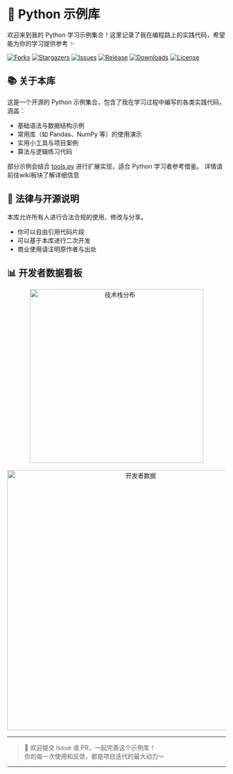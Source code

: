 # 🐍 Python 示例库

欢迎来到我的 Python 学习示例集合！这里记录了我在编程路上的实践代码，希望能为你的学习提供参考 ✨

[![Forks](https://img.shields.io/github/forks/small-lin-jam/Python-.svg?style=for-the-badge&color=3498db)](https://github.com/small-lin-jam/Python-/network/members)
[![Stargazers](https://img.shields.io/github/stars/small-lin-jam/Python-.svg?style=for-the-badge&color=e67e22)](https://github.com/small-lin-jam/Python-/stargazers)
[![Issues](https://img.shields.io/github/issues/small-lin-jam/Python-.svg?style=for-the-badge&color=9b59b6)](https://github.com/small-lin-jam/Python-/issues)
[![Release](https://img.shields.io/github/v/release/small-lin-jam/Python-?style=for-the-badge&color=2ecc71)](https://github.com/small-lin-jam/Python-/releases/latest)
[![Downloads](https://img.shields.io/github/downloads/small-lin-jam/Python-/total?style=for-the-badge&color=c0392b)](https://github.com/small-lin-jam/Python-/releases/latest)
[![License](https://img.shields.io/github/license/small-lin-jam/Python-?style=for-the-badge&color=9370db)](https://github.com/small-lin-jam/Python-/blob/main/LICENSE)  


## 📚 关于本库

这是一个开源的 Python 示例集合，包含了我在学习过程中编写的各类实践代码，涵盖：
- 基础语法与数据结构示例
- 常用库（如 Pandas、NumPy 等）的使用演示
- 实用小工具与项目案例
- 算法与逻辑练习代码

部分示例会结合 [tools.py](https://github.com/small-lin-jam/tools.py) 进行扩展实现，适合 Python 学习者参考借鉴。
详情请前往wiki板块了解详细信息


## 📜 法律与开源说明

本库允许所有人进行合法合规的使用、修改与分享。
- 你可以自由引用代码片段
- 可以基于本库进行二次开发
- 商业使用请注明原作者与出处


## 📊 开发者数据看板

<div align="center">  
  <img src="https://github-readme-stats.vercel.app/api/top-langs/?username=small-lin-jam&layout=pie&theme=tokyonight" alt="技术栈分布" width="400">  
  <br><br>  
  <img src="https://github-readme-stats.vercel.app/api?username=small-lin-jam&show_icons=true&theme=tokyonight&locale=cn" alt="开发者数据" width="600">  
</div>  


---

> 🌟 欢迎提交 Issue 或 PR，一起完善这个示例库！  
> 你的每一次使用和反馈，都是项目迭代的最大动力～  

---
